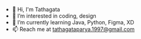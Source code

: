 - 👋 Hi, I'm Tathagata
- 👀 I’m interested in coding, design
- 🌱 I’m currently learning Java, Python, Figma, XD
- 📫 Reach me at tathagataparya.1997@gmail.com

<!---
itstathababy/itstathababy is a ✨ special ✨ repository because its `README.md` (this file) appears on your GitHub profile.
You can click the Preview link to take a look at your changes.
--->
